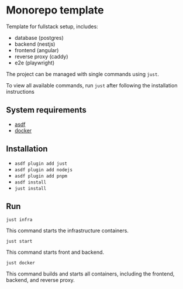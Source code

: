 # Monorepo template

Template for fullstack setup, includes:

- database (postgres)
- backend (nestjs)
- frontend (angular)
- reverse proxy (caddy)
- e2e (playwright)

The project can be managed with single commands using `just`.

To view all available commands, run `just` after following the installation instructions

## System requirements

- [asdf](https://asdf-vm.com/)
- [docker](https://www.docker.com/get-started/)

## Installation

- `asdf plugin add just`
- `asdf plugin add nodejs`
- `asdf plugin add pnpm`
- `asdf install`
- `just install`

## Run

`just infra`

This command starts the infrastructure containers.

`just start`

This command starts front and backend.

`just docker`

This command builds and starts all containers, including the frontend, backend, and reverse proxy.
